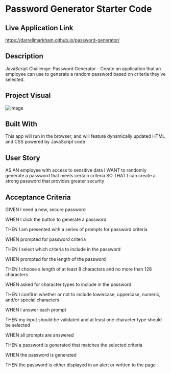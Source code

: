 # Password Generator Starter Code

## Live Application Link
https://darrellmarkham.github.io/password-generator/

## Description
JavaScript Challenge: Password Generator -
Create an application that an employee can use to generate a random password based on criteria they’ve selected. 

## Project Visual
![image](https://user-images.githubusercontent.com/91638369/147891191-cd34da46-094b-4a62-95f3-499849cabb7c.png)

## Built With
This app will run in the browser, and will feature dynamically updated HTML and CSS powered by JavaScript code

## User Story
AS AN employee with access to sensitive data
I WANT to randomly generate a password that meets certain criteria
SO THAT I can create a strong password that provides greater security

## Acceptance Criteria
GIVEN I need a new, secure password

WHEN I click the button to generate a password

THEN I am presented with a series of prompts for password criteria

WHEN prompted for password criteria

THEN I select which criteria to include in the password

WHEN prompted for the length of the password

THEN I choose a length of at least 8 characters and no more than 128 characters

WHEN asked for character types to include in the password

THEN I confirm whether or not to include lowercase, uppercase, numeric, and/or special characters

WHEN I answer each prompt

THEN my input should be validated and at least one character type should be selected

WHEN all prompts are answered

THEN a password is generated that matches the selected criteria

WHEN the password is generated

THEN the password is either displayed in an alert or written to the page




